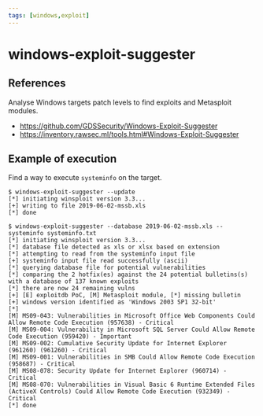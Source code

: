 ```yaml
---
tags: [windows,exploit]
---
```

# windows-exploit-suggester

## References

Analyse Windows targets patch levels to find exploits and Metasploit modules.

- https://github.com/GDSSecurity/Windows-Exploit-Suggester
- https://inventory.rawsec.ml/tools.html#Windows-Exploit-Suggester

## Example of execution

Find a way to execute `systeminfo` on the target.

```
$ windows-exploit-suggester --update
[*] initiating winsploit version 3.3...
[+] writing to file 2019-06-02-mssb.xls
[*] done

$ windows-exploit-suggester --database 2019-06-02-mssb.xls --systeminfo systeminfo.txt
[*] initiating winsploit version 3.3...
[*] database file detected as xls or xlsx based on extension
[*] attempting to read from the systeminfo input file
[+] systeminfo input file read successfully (ascii)
[*] querying database file for potential vulnerabilities
[*] comparing the 2 hotfix(es) against the 24 potential bulletins(s) with a database of 137 known exploits
[*] there are now 24 remaining vulns
[+] [E] exploitdb PoC, [M] Metasploit module, [*] missing bulletin
[+] windows version identified as 'Windows 2003 SP1 32-bit'
[*] 
[M] MS09-043: Vulnerabilities in Microsoft Office Web Components Could Allow Remote Code Execution (957638) - Critical
[M] MS09-004: Vulnerability in Microsoft SQL Server Could Allow Remote Code Execution (959420) - Important
[M] MS09-002: Cumulative Security Update for Internet Explorer (961260) (961260) - Critical
[M] MS09-001: Vulnerabilities in SMB Could Allow Remote Code Execution (958687) - Critical
[M] MS08-078: Security Update for Internet Explorer (960714) - Critical
[M] MS08-070: Vulnerabilities in Visual Basic 6 Runtime Extended Files (ActiveX Controls) Could Allow Remote Code Execution (932349) - Critical
[*] done
```
